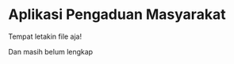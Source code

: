 <h1>Aplikasi Pengaduan Masyarakat</h1>
<p>Tempat letakin file aja!</p>
<p>Dan masih belum lengkap</p>
